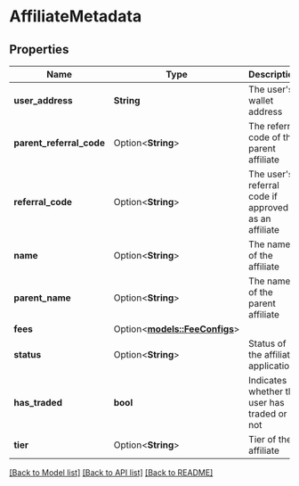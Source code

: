 # AffiliateMetadata

## Properties

Name | Type | Description | Notes
------------ | ------------- | ------------- | -------------
**user_address** | **String** | The user's wallet address | 
**parent_referral_code** | Option<**String**> | The referral code of the parent affiliate | [optional]
**referral_code** | Option<**String**> | The user's referral code if approved as an affiliate | [optional]
**name** | Option<**String**> | The name of the affiliate | [optional]
**parent_name** | Option<**String**> | The name of the parent affiliate | [optional]
**fees** | Option<[**models::FeeConfigs**](.md)> |  | [optional]
**status** | Option<**String**> | Status of the affiliate application | [optional]
**has_traded** | **bool** | Indicates whether the user has traded or not | 
**tier** | Option<**String**> | Tier of the affiliate | [optional]

[[Back to Model list]](../README.md#documentation-for-models) [[Back to API list]](../README.md#documentation-for-api-endpoints) [[Back to README]](../README.md)


